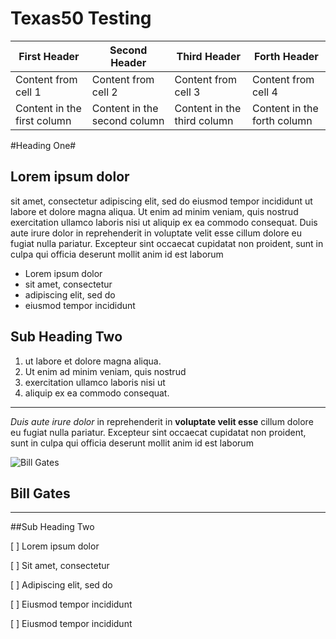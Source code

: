 # Texas50 Testing  
First Header | Second Header | Third Header | Forth Header
------------ | ------------- | ------------ | -------------
Content from cell 1 | Content from cell 2 | Content from cell 3 | Content from cell 4 | 
Content in the first column | Content in the second column | Content in the third column | Content in the forth column

#Heading One#

## Lorem ipsum dolor

 sit amet, consectetur adipiscing elit, sed do eiusmod tempor incididunt ut labore et dolore magna aliqua. Ut enim ad minim veniam, quis nostrud exercitation ullamco laboris nisi ut aliquip ex ea commodo consequat. Duis aute irure dolor in reprehenderit in voluptate velit esse cillum dolore eu fugiat nulla pariatur. Excepteur sint occaecat cupidatat non proident, sunt in culpa qui officia deserunt mollit anim id est laborum

- Lorem ipsum dolor 
- sit amet, consectetur
- adipiscing elit, sed do
- eiusmod tempor incididunt

## Sub Heading Two

1. ut labore et dolore magna aliqua. 
2. Ut enim ad minim veniam, quis nostrud
3. exercitation ullamco laboris nisi ut 
4. aliquip ex ea commodo consequat. 

------------------------------------

*Duis aute irure dolor* in reprehenderit in **voluptate velit esse** cillum dolore eu fugiat nulla pariatur.
Excepteur sint occaecat cupidatat non proident, sunt in culpa qui officia deserunt mollit anim id est laborum

![Bill Gates](http://www.timeslive.co.za/Feeds/Reuters_Images/2014/02/04/bill-gates/ALTERNATES/crop_630x400/Bill+Gates)  
## Bill Gates

--------------------------

##Sub Heading Two

[  ] Lorem ipsum dolor

[  ] Sit amet, consectetur

[  ] Adipiscing elit, sed do

[  ] Eiusmod tempor incididunt

[  ] Eiusmod tempor incididunt  
